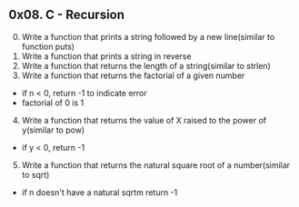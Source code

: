 ## 0x08. C - Recursion
0. Write a function that prints a string followed by a new line(similar to function puts)
1. Write a function that prints a string in reverse
2. Write a function that returns the length of a string(similar to strlen)
3. Write a function that returns the factorial of a given number
- if n < 0, return -1 to indicate error
- factorial of 0 is 1
4. Write a function that returns the value of X raised to the power of y(similar to pow)
- if y < 0, return -1
5. Write a function that returns the natural square root of a number(similar to sqrt)
- if n doesn't have a natural sqrtm return -1
